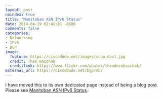 ```yaml
---
layout: post
noindex: true
title: "Manitoban ASN IPv6 Status"
date: 2014-04-19 02:41:01 -0500
comments: false
categories: 
- Networking
- IPv6
- BGP
image:
  feature: https://ciscodude.net/images/snow-dust.jpg
  credit: Theo Baschak
  creditlink: https://www.flickr.com/photos/theodorebaschak/
external_url: https://ciscodude.net/bgp/mb/
---
```

I have moved this to its own dedicated page instead of being a blog post. Please see [Manitoban ASN IPv6 Status](/bgp/mb/).
